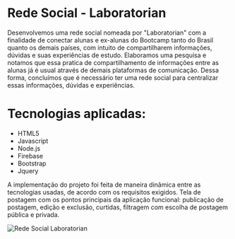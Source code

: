 # Rede Social - Laboratorian

Desenvolvemos uma rede social nomeada por "Laboratorian" com a finalidade de conectar alunas e ex-alunas do Bootcamp tanto do Brasil quanto os demais países, com intuito de compartilharem informações, dúvidas e suas experiências de estudo. Elaboramos uma pesquisa e notamos que essa pratica de compartilhamento de informações entre as alunas já é usual através de demais plataformas de comunicação. Dessa forma, concluímos que é necessário ter uma rede social para centralizar essas informações, dúvidas e experiências.

  # Tecnologias aplicadas:

  - HTML5
  - Javascript
  - Node.js
  - Firebase
  - Bootstrap
  - Jquery
  
A implementação do projeto foi feita de maneira dinâmica entre as tecnologias usadas, de acordo com os requisitos exigidos. Tela de postagem com os pontos principais da aplicação funcional: publicação de postagem, edição e exclusão, curtidas, filtragem com escolha de postagem pública e privada.

![Rede Social Laboratorian]( https://i.imgur.com/TAtVZaB.png )